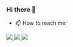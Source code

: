 ### Hi there 👋

<!--
**salmomascarenhas/salmomascarenhas** is a ✨ _special_ ✨ repository because its `README.md` (this file) appears on your GitHub profile.

Here are some ideas to get you started:

- 🔭 I’m currently working on ...
- 🌱 I’m currently learning ...
- 👯 I’m looking to collaborate on ...
- 🤔 I’m looking for help with ...
- 💬 Ask me about ...
- 📫 How to reach me: ...
- 😄 Pronouns: ...
- ⚡ Fun fact: ...
-->

- 📫 How to reach me:
<a href="https://www.linkedin.com/in/salmomascarenhas/">
<img src="https://user-images.githubusercontent.com/37513299/87187628-dbc8c280-c2c3-11ea-9d4d-35d3df4eb011.png" /> 
</a>

<a href="https://mail.google.com/mail/u/0/?view=cm&fs=1&to=salmo.cruz@gmail.com&tf=1">
<img src="https://user-images.githubusercontent.com/37513299/87187655-e84d1b00-c2c3-11ea-81c3-01ef30767656.png" /> 
</a>

<a href="https://instagram.com/salmomascarenhas">
<img src="https://user-images.githubusercontent.com/37513299/87187653-e71bee00-c2c3-11ea-83ff-5f86db00ae15.png" /> 
</a>
